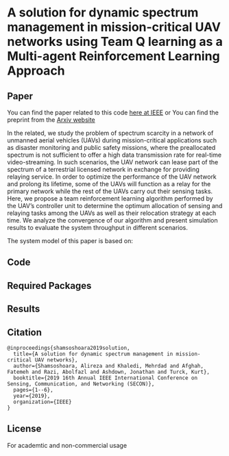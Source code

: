 # A solution for dynamic spectrum management in mission-critical UAV networks using Team Q learning as a Multi-agent Reinforcement Learning Approach

## Paper
You can find the paper related to this code [here at IEEE](https://ieeexplore.ieee.org/abstract/document/8824917) or
You can find the preprint from the [Arxiv website](https://arxiv.org/pdf/1904.07380.pdf)

In the related, we study the problem of spectrum scarcity in a network of unmanned aerial vehicles (UAVs) during mission-critical applications such as disaster monitoring and public safety missions, where the preallocated spectrum is not sufficient to offer a high data transmission rate for real-time video-streaming. In such scenarios, the UAV network can lease part of the spectrum of a terrestrial licensed network in exchange for providing relaying service. In order to optimize the performance of the UAV network and prolong its lifetime, some of the UAVs will function as a relay for the primary network while the rest of the UAVs carry out their sensing tasks. Here, we propose a team reinforcement learning algorithm performed by the UAV’s controller unit to determine the optimum allocation of sensing and relaying tasks among the UAVs as well as their relocation strategy at each time. We analyze the convergence of our algorithm and present simulation results to evaluate the system throughput in different scenarios.

The system model of this paper is based on:


## Code


## Required Packages

## Results


## Citation
```
@inproceedings{shamsoshoara2019solution,
  title={A solution for dynamic spectrum management in mission-critical UAV networks},
  author={Shamsoshoara, Alireza and Khaledi, Mehrdad and Afghah, Fatemeh and Razi, Abolfazl and Ashdown, Jonathan and Turck, Kurt},
  booktitle={2019 16th Annual IEEE International Conference on Sensing, Communication, and Networking (SECON)},
  pages={1--6},
  year={2019},
  organization={IEEE}
}
```

## License
For academtic and non-commercial usage 

